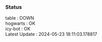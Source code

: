 ### Status


table : DOWN  
hogwarts : OK  
icy-bot : OK  
Latest Update : 2024-05-23 18:11:03.178817
